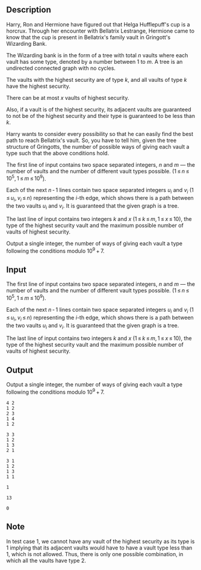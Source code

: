 ## Description

<div><p>Harry, Ron and Hermione have figured out that Helga Hufflepuff's cup is a horcrux. Through her encounter with Bellatrix Lestrange, Hermione came to know that the cup is present in Bellatrix's family vault in Gringott's Wizarding Bank. </p><p>The Wizarding bank is in the form of a tree with total <span class="tex-span"><i>n</i></span> vaults where each vault has some type, denoted by a number between <span class="tex-span">1</span> to <span class="tex-span"><i>m</i></span>. A tree is an undirected connected graph with no cycles.</p><p>The vaults with the highest security are of type <span class="tex-span"><i>k</i></span>, and all vaults of type <span class="tex-span"><i>k</i></span> have the highest security.</p><p><span class="tex-font-style-bf">There can be at most <span class="tex-span"><i>x</i></span> vaults of highest security</span>. </p><p>Also, <span class="tex-font-style-bf">if a vault is of the highest security, its adjacent vaults are guaranteed to not be of the highest security and their type is guaranteed to be less than <span class="tex-span"><i>k</i></span></span>.</p><p>Harry wants to consider every possibility so that he can easily find the best path to reach Bellatrix's vault. So, you have to tell him, given the tree structure of Gringotts, the number of possible ways of giving each vault a type such that the above conditions hold.</p></div><div class="input-specification"><p>The first line of input contains two space separated integers, <span class="tex-span"><i>n</i></span> and <span class="tex-span"><i>m</i></span>&nbsp;— the number of vaults and the number of different vault types possible. (<span class="tex-span">1 ≤ <i>n</i> ≤ 10<sup class="upper-index">5</sup>, 1 ≤ <i>m</i> ≤ 10<sup class="upper-index">9</sup></span>).</p><p>Each of the next <span class="tex-span"><i>n</i> - 1</span> lines contain two space separated integers <span class="tex-span"><i>u</i><sub class="lower-index"><i>i</i></sub></span> and <span class="tex-span"><i>v</i><sub class="lower-index"><i>i</i></sub></span> (<span class="tex-span">1 ≤ <i>u</i><sub class="lower-index"><i>i</i></sub>, <i>v</i><sub class="lower-index"><i>i</i></sub> ≤ <i>n</i></span>) representing the <span class="tex-span"><i>i</i></span>-th edge, which shows there is a path between the two vaults <span class="tex-span"><i>u</i><sub class="lower-index"><i>i</i></sub></span> and <span class="tex-span"><i>v</i><sub class="lower-index"><i>i</i></sub></span>. It is guaranteed that the given graph is a tree.</p><p>The last line of input contains two integers <span class="tex-span"><i>k</i></span> and <span class="tex-span"><i>x</i></span> (<span class="tex-span">1 ≤ <i>k</i> ≤ <i>m</i>, 1 ≤ <i>x</i> ≤ 10</span>), the type of the highest security vault and the maximum possible number of vaults of highest security.</p></div><div class="output-specification"><p>Output a single integer, the number of ways of giving each vault a type following the conditions modulo <span class="tex-span">10<sup class="upper-index">9</sup> + 7</span>.</p></div>

## Input

<p>The first line of input contains two space separated integers, <span class="tex-span"><i>n</i></span> and <span class="tex-span"><i>m</i></span>&nbsp;— the number of vaults and the number of different vault types possible. (<span class="tex-span">1 ≤ <i>n</i> ≤ 10<sup class="upper-index">5</sup>, 1 ≤ <i>m</i> ≤ 10<sup class="upper-index">9</sup></span>).</p><p>Each of the next <span class="tex-span"><i>n</i> - 1</span> lines contain two space separated integers <span class="tex-span"><i>u</i><sub class="lower-index"><i>i</i></sub></span> and <span class="tex-span"><i>v</i><sub class="lower-index"><i>i</i></sub></span> (<span class="tex-span">1 ≤ <i>u</i><sub class="lower-index"><i>i</i></sub>, <i>v</i><sub class="lower-index"><i>i</i></sub> ≤ <i>n</i></span>) representing the <span class="tex-span"><i>i</i></span>-th edge, which shows there is a path between the two vaults <span class="tex-span"><i>u</i><sub class="lower-index"><i>i</i></sub></span> and <span class="tex-span"><i>v</i><sub class="lower-index"><i>i</i></sub></span>. It is guaranteed that the given graph is a tree.</p><p>The last line of input contains two integers <span class="tex-span"><i>k</i></span> and <span class="tex-span"><i>x</i></span> (<span class="tex-span">1 ≤ <i>k</i> ≤ <i>m</i>, 1 ≤ <i>x</i> ≤ 10</span>), the type of the highest security vault and the maximum possible number of vaults of highest security.</p>

## Output

<p>Output a single integer, the number of ways of giving each vault a type following the conditions modulo <span class="tex-span">10<sup class="upper-index">9</sup> + 7</span>.</p>





```input1
4 2
1 2
2 3
1 4
1 2

```




```input2
3 3
1 2
1 3
2 1

```




```input3
3 1
1 2
1 3
1 1

```




```output1
1

```




```output2
13

```




```output3
0

```



## Note

<p>In test case <span class="tex-span">1</span>, we cannot have any vault of the highest security as its type is <span class="tex-span">1</span> implying that its adjacent vaults would have to have a vault type less than <span class="tex-span">1</span>, which is not allowed. Thus, there is only one possible combination, in which all the vaults have type <span class="tex-span">2</span>.</p>
